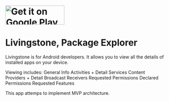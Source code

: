 <a href="https://play.google.com/store/apps/details?id=com.livingstoneapp"><img alt="Get it on Google Play" src="https://play.google.com/intl/en_us/badges/images/generic/en-play-badge-border.png" width="185" height="60"/></a>
======

Livingstone, Package Explorer
======
Livingstone is for Android developers.
It allows you to view all the details of installed apps on your device.

Viewing includes:
General Info
Activities + Detail
Services
Content Providers + Detail
Broadcast Receivers
Requested Permissions
Declared Permissions
Requested Features

This app attemps to implement MVP architecture.
